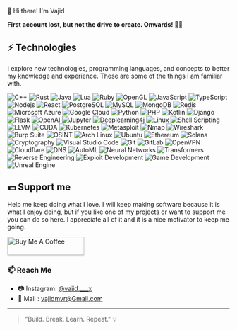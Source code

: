 
 👋 Hi there! I'm Vajid

**First account lost, but not the drive to create. Onwards! 🔧🚀**

## ⚡ Technologies
I explore new technologies, programming languages, and concepts to better my knowledge and experience. These are some of the things I am familiar with.


![C++](https://img.shields.io/badge/-C/C++-00599C?logo=c&style=for-the-badge&logoColor=white)
![Rust](https://img.shields.io/badge/-Rust-e53a25?logo=rust&style=for-the-badge&logoColor=white)
![Java](https://img.shields.io/badge/-Java-ec2025?style=for-the-badge&logoColor=white&logo=Java)
![Lua](https://img.shields.io/badge/-Lua-2C2D72?style=for-the-badge&logoColor=white&logo=Lua)
![Ruby](https://img.shields.io/badge/Ruby-ff3b3b?style=for-the-badge&logoColor=white&logo=ruby)
![OpenGL](https://img.shields.io/badge/OpenGL-5586a4?style=for-the-badge&logoColor=white&logo=opengl)
![JavaScript](https://img.shields.io/badge/-JavaScript-f7df1e?style=for-the-badge&logoColor=black&logo=javascript)
![TypeScript](https://img.shields.io/badge/-TypeScript-3178c6?style=for-the-badge&logoColor=white&logo=typescript)
![Nodejs](https://img.shields.io/badge/-Nodejs-90c53f?style=for-the-badge&logoColor=white&logo=Node.js)
![React](https://img.shields.io/badge/-React-61dafb?style=for-the-badge&logoColor=black&logo=react)
![PostgreSQL](https://img.shields.io/badge/-PostgreSQL-336791?style=for-the-badge&logoColor=white&logo=postgresql)
![MySQL](https://img.shields.io/badge/-MySQL-00618a?style=for-the-badge&logoColor=white&logo=mysql)
![MongoDB](https://img.shields.io/badge/-MongoDB-2ba845?style=for-the-badge&logoColor=white&logo=mongodb)
![Redis](https://img.shields.io/badge/-Redis-d82c20?style=for-the-badge&logoColor=white&logo=Redis)
![Microsoft Azure](https://img.shields.io/badge/Microsoft%20Azure-337bb6?style=for-the-badge&logoColor=white&logo=microsoft-azure)
![Google Cloud](https://img.shields.io/badge/Google%20Cloud-4285f4?style=for-the-badge&logoColor=white&logo=google-cloud)
![Python](https://img.shields.io/badge/-Python-3776AB?style=for-the-badge&logo=python&logoColor=white)
![PHP](https://img.shields.io/badge/-PHP-777BB4?style=for-the-badge&logo=php&logoColor=white)
![Kotlin](https://img.shields.io/badge/-Kotlin-0095D5?style=for-the-badge&logo=kotlin&logoColor=white)
![Django](https://img.shields.io/badge/-Django-092E20?style=for-the-badge&logo=django&logoColor=white)
![Flask](https://img.shields.io/badge/-Flask-000000?style=for-the-badge&logo=flask&logoColor=white)
![OpenAI](https://img.shields.io/badge/-OpenAI-412991?style=for-the-badge&logo=openai&logoColor=white)
![Jupyter](https://img.shields.io/badge/-Jupyter-F37626?style=for-the-badge&logo=jupyter&logoColor=white)
![Deeplearning4j](https://img.shields.io/badge/-Deeplearning4j-FF4136?style=for-the-badge&logo=deeplearning4j&logoColor=white)
![Linux](https://img.shields.io/badge/-Linux-FCC624?style=for-the-badge&logo=linux&logoColor=black)
![Shell Scripting](https://img.shields.io/badge/-Shell_Scripting-4EAA25?style=for-the-badge&logo=gnu-bash&logoColor=white)
![LLVM](https://img.shields.io/badge/-LLVM-404040?style=for-the-badge&logo=llvm&logoColor=white)
![CUDA](https://img.shields.io/badge/-CUDA-76B900?style=for-the-badge&logo=nvidia&logoColor=white)
![Kubernetes](https://img.shields.io/badge/-Kubernetes-326CE5?style=for-the-badge&logo=kubernetes&logoColor=white)
![Metasploit](https://img.shields.io/badge/-Metasploit-4891CC?style=for-the-badge&logo=metasploit&logoColor=white)
![Nmap](https://img.shields.io/badge/-Nmap-004A6D?style=for-the-badge&logo=nmap&logoColor=white)
![Wireshark](https://img.shields.io/badge/-Wireshark-1679A7?style=for-the-badge&logo=wireshark&logoColor=white)
![Burp Suite](https://img.shields.io/badge/-Burp%20Suite-FF6800?style=for-the-badge&logo=burpsuite&logoColor=white)
![OSINT](https://img.shields.io/badge/-OSINT-3A3A3A?style=for-the-badge&logo=osint&logoColor=white)
![Arch Linux](https://img.shields.io/badge/-Arch%20Linux-1793D1?style=for-the-badge&logo=arch-linux&logoColor=white)
![Ubuntu](https://img.shields.io/badge/-Ubuntu-E95420?style=for-the-badge&logo=ubuntu&logoColor=white)
![Ethereum](https://img.shields.io/badge/-Ethereum-3C3C3D?style=for-the-badge&logo=ethereum&logoColor=white)
![Solana](https://img.shields.io/badge/-Solana-00FFA3?style=for-the-badge&logo=solana&logoColor=white)
![Cryptography](https://img.shields.io/badge/-Cryptography-00875F?style=for-the-badge&logo=openssl&logoColor=white)
![Visual Studio Code](https://img.shields.io/badge/-VS%20Code-007ACC?style=for-the-badge&logo=visualstudiocode&logoColor=white)
![Git](https://img.shields.io/badge/-Git-F05032?style=for-the-badge&logo=git&logoColor=white)
![GitLab](https://img.shields.io/badge/-GitLab-FCA121?style=for-the-badge&logo=gitlab&logoColor=white)
![OpenVPN](https://img.shields.io/badge/-OpenVPN-EA7E20?style=for-the-badge&logo=openvpn&logoColor=white)
![Cloudflare](https://img.shields.io/badge/-Cloudflare-F38020?style=for-the-badge&logo=cloudflare&logoColor=white)
![DNS](https://img.shields.io/badge/-DNS-00875F?style=for-the-badge&logo=dns&logoColor=white)
![AutoML](https://img.shields.io/badge/-AutoML-1A73E8?style=for-the-badge&logo=automl&logoColor=white)
![Neural Networks](https://img.shields.io/badge/-Neural%20Networks-8B0000?style=for-the-badge&logo=neuralnetworks&logoColor=white)
![Transformers](https://img.shields.io/badge/-Transformers-AB47BC?style=for-the-badge&logo=transformers&logoColor=white)
![Reverse Engineering](https://img.shields.io/badge/-Reverse%20Engineering-800000?style=for-the-badge&logo=reverseengineering&logoColor=white)
![Exploit Development](https://img.shields.io/badge/-Exploit%20Development-8A2BE2?style=for-the-badge&logo=exploitdevelopment&logoColor=white)
![Game Development](https://img.shields.io/badge/-Game%20Development-FF4500?style=for-the-badge&logo=unity&logoColor=white)
![Unreal Engine](https://img.shields.io/badge/-Unreal%20Engine-000000?style=for-the-badge&logo=unrealengine&logoColor=white)
 
##  💵 Support me
Help me keep doing what I love. I will keep making software because it is what I enjoy doing, but if you like one of my projects or want to support me you can do so here. I appreciate all of it and it is a nice motivator to keep me going.

<a href="https://www.buymeacoffee.com/vajd" target="_blank"><img src="https://www.buymeacoffee.com/assets/img/custom_images/orange_img.png" alt="Buy Me A Coffee" style="height: 41px !important;width: 174px !important;box-shadow: 0px 3px 2px 0px rgba(190, 190, 190, 0.5) !important;-webkit-box-shadow: 0px 3px 2px 0px rgba(190, 190, 190, 0.5) !important;" ></a>

### 📫 Reach Me
- 📷 Instagram: [@vajid.___x](https://www.instagram.com/vajid.___x/)
- 📧 Mail : vajidmvr@Gmail.com 
---

> "Build. Break. Learn. Repeat." 💡

